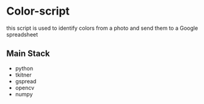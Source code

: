 #  Color-script
this script is used to identify colors from a photo and send them to a Google spreadsheet

## Main Stack
- python
- tkitner
- gspread
- opencv
- numpy